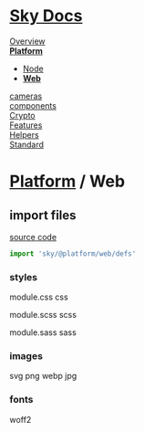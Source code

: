 <!--- This Web was auto-generated using "npx sky readme" --> 

# [Sky Docs](/README.md)

[Overview](..%2F..%2Fdocs%2Foverview%2FOverview.md)   
**[Platform](..%2F..%2F%40platform%2FPlatform.md)**   
* [Node](..%2F..%2F%40platform%2F%40node%2FNode.md)
* **[Web](..%2F..%2F%40platform%2F%40web%2FWeb.md)**
  
[cameras](..%2F..%2Fcameras%2Fcameras.md)   
[components](..%2F..%2Fcomponents%2Fcomponents.md)   
[Crypto](..%2F..%2Fcrypto%2FCrypto.md)   
[Features](..%2F..%2Ffeatures%2FFeatures.md)   
[Helpers](..%2F..%2Fhelpers%2FHelpers.md)   
[Standard](..%2F..%2Fstandard%2FStandard.md)   

# [Platform](..%2F..%2F%40platform%2FPlatform.md) / Web

## import files

[source code](defs.ts)

```typescript
import 'sky/@platform/web/defs'

```

### styles

module.css css

module.scss scss

module.sass sass

### images

svg png webp jpg

### fonts

woff2